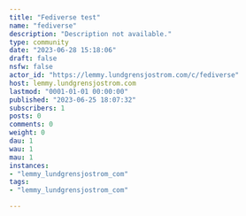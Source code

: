```yaml
---
title: "Fediverse test" 
name: "fediverse"
description: "Description not available."
type: community
date: "2023-06-28 15:18:06"
draft: false
nsfw: false
actor_id: "https://lemmy.lundgrensjostrom.com/c/fediverse"
host: lemmy.lundgrensjostrom.com
lastmod: "0001-01-01 00:00:00"
published: "2023-06-25 18:07:32"
subscribers: 1
posts: 0
comments: 0
weight: 0
dau: 1
wau: 1
mau: 1
instances:
- "lemmy_lundgrensjostrom_com"
tags: 
- "lemmy_lundgrensjostrom_com"

---
```

